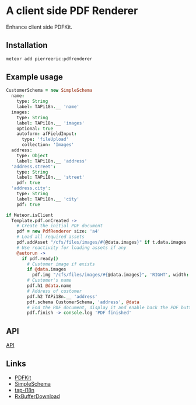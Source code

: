 # A client side PDF Renderer
Enhance client side PDFKit.

## Installation
```bash
meteor add pierreeric:pdfrenderer
```

## Example usage
```coffee
CustomerSchema = new SimpleSchema
  name:
    type: String
    label: TAPi18n.__ 'name'
  images:
    type: String
    label: TAPi18n.__ 'images'
    optional: true
    autoform: afFieldInput:
      type: 'fileUpload'
      collection: 'Images'
  address:
    type: Object
    label: TAPi18n.__ 'address'
  'address.street':
    type: String
    label: TAPi18n.__ 'street'
    pdf: true
  'address.city':
    type: String
    label: TAPi18n.__ 'city'
    pdf: true

if Meteor.isClient
  Template.pdf.onCreated ->
    # Create the initial PDF document
    pdf = new PdfRenderer size: 'a4'
    # Load all required assets
    pdf.addAsset "/cfs/files/images/#{@data.images}" if t.data.images
    # Use reactivity for loading assets if any
    @autorun ->
      if pdf.ready()
        # Customer image if exists
        if @data.images
          pdf.img "/cfs/files/images/#{@data.images}", 'RIGHT', width: 100
        # Customer's name
        pdf.h1 @data.name
        # Address of customer
        pdf.h2 TAPi18n.__ 'address'
        pdf.schema CustomerSchema, 'address', @data
        # End the PDF document, display it and enable back the PDF button
        pdf.finish -> console.log 'PDF finished'  
```

## API
[API](doc/api.md)

## Links
* [PDFKit](http://pdfkit.org/)
* [SimpleSchema](https://github.com/aldeed/meteor-simple-schema)
* [tap-i18n](https://github.com/TAPevents/tap-i18n)
* [RxBufferDownload](https://github.com/PEM--/rxbufferdownload)
